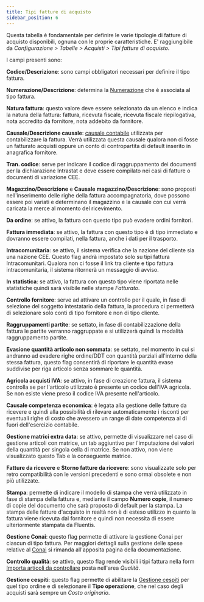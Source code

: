 ```yaml
---
title: Tipi fatture di acquisto
sidebar_position: 6
---
```


Questa tabella è fondamentale per definire le varie tipologie di fatture di acquisto disponibili, ognuna con le proprie caratteristiche. E' raggiungibile da *Configurazione > Tabelle > Acquisti > Tipi fatture di acquisto*.    

I campi presenti sono:

**Codice/Descrizione**: sono campi obbligatori necessari per definire il tipo fattura.

**Numerazione/Descrizione**: determina la [Numerazione](/docs/configurations/tables/fluentis-numerations) che è associata al tipo fattura.

**Natura fattura**: questo valore deve essere selezionato da un elenco e indica la natura della fattura: fattura, ricevuta fiscale, ricevuta fiscale riepilogativa, nota accredito da fornitore, nota addebito da fornitore.

**Causale/Descrizione causale**: [causale contabile](/docs/configurations/tables/finance/ledger-records-templates/search-ledger-records-templates) utilizzata per contabilizzare la fattura. Verrà utilizzata questa causale qualora non ci fosse un fatturato acquisti oppure un conto di contropartita di default inserito in anagrafica fornitore.

**Tran. codice**: serve per indicare il codice di raggruppamento dei documenti per la dichiarazione Intrastat e deve essere compilato nei casi di fatture o documenti di variazione CEE.

**Magazzino/Descrizione** e **Causale magazzino/Descrizione**: sono proposti nell'inserimento delle righe della fattura accompagnatoria, dove possono essere poi variati e determinano il magazzino e la causale con cui verrà caricata la merce al momento del ricevimento.

**Da ordine**: se attivo, la fattura con questo tipo può evadere ordini fornitori.

**Fattura immediata**: se attivo, la fattura con questo tipo è di tipo immediato e dovranno essere compilati, nella fattura, anche i dati per il trasporto.

**Intracomunitaria**: se attivo, il sistema verifica che la nazione del cliente sia una nazione CEE. Questo flag andrà impostato solo su tipi fattura Intracomunitari. Qualora non ci fosse il link tra cliente e tipo fattura intracomunitaria, il sistema ritornerà un messaggio di avviso.

**In statistica**: se attivo, la fattura con questo tipo viene riportata nelle statistiche quindi sarà visibile nelle stampe *Fatturato*.

**Controllo fornitore**: serve ad attivare un controllo per il quale, in fase di selezione del soggetto intestatario della fattura, la procedura ci permetterà di selezionare solo conti di tipo fornitore e non di tipo cliente.

**Raggruppamenti partite**: se settato, in fase di contabilizzazione della fattura le partite verranno raggruppate e si utilizzerà quindi la modalità raggruppamento partite.

**Evasione quantità articolo non sommata**: se settato, nel momento in cui si andranno ad evadere righe ordine/DDT con quantità parziali all'interno della stessa fattura, questo flag consentirà di riportare le quantità evase suddivise per riga articolo senza sommare le quantità.

**Agricola acquisti IVA**: se attivo, in fase di creazione fattura, il sistema controlla se per l'articolo utilizzato è presente un codice dell'IVA agricola. Se non esiste viene preso il codice IVA presente nell'articolo.

**Causale competenza economica**: è legata alla gestione delle fatture da ricevere e quindi alla possibilità di rilevare automaticamente i risconti per eventuali righe di costo che avessero un range di date competenza al di fuori dell'esercizio contabile.

**Gestione matrici extra data**: se attivo, permette di visualizzare nel caso di gestione articoli con matrice, un tab aggiuntivo per l'imputazione dei valori della quantità per singola cella di matrice. Se non attivo, non viene visualizzato questo Tab e la conseguente matrice.

**Fatture da ricevere** e **Storno fatture da ricevere**: sono visualizzate solo per retro compatibilità con le versioni precedenti e sono ormai obsolete e non più utilizzate.

**Stampa**: permette di indicare il modello di stampa che verrà utilizzato in fase di stampa della fattura e, mediante il campo **Numero copie**, il numero di copie del documento che sarà proposto di default per la stampa. La stampa delle fatture d'acquisto in realtà non è di esteso utilizzo in quanto la fattura viene ricevuta dal fornitore e quindi non necessita di essere ulteriormente stampata da Fluentis.

**Gestione Conai**: questo flag permette di attivare la gestione Conai per ciascun di tipo fattura. Per maggiori dettagli sulla gestione delle spese relative al [Conai](/docs/sales/sales-flow/conai) si rimanda all'apposita pagina della documentazione.

**Controllo qualità**: se attivo, questo flag rende visibili i tipi fattura nella form [Importa articoli da controllare](/docs/quality/item-control/items-control/item-control-import/) posta nell'area *Qualità*.

**Gestione cespiti**: questo flag permette di abilitare la [Gestione cespiti](/docs/finance-area/fixed-assets/general-overview) per quel tipo ordine e di selezionare il **Tipo operazione**, che nel caso degli acquisti sarà sempre un *Costo originario*.    